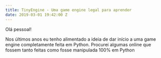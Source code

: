 ```yaml
---
title: TinyEngine - Uma game engine legal para aprender
date: 2019-03-01 19:42:00 Z
---
```


Olá pessoal!

Nos últimos anos eu tenho alimentado a ideia de dar início a uma game engine completamente feita em Python. Procurei algumas online que fossem tanto feitas como fosse manipulada 100% em Python